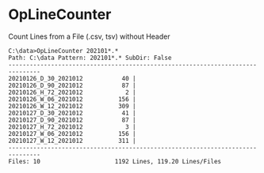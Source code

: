 # OpLineCounter

Count Lines from a File (.csv, tsv) without Header

    C:\data>OpLineCounter 202101*.*
    Path: C:\data Pattern: 202101*.* SubDir: False
    -------------------------------------------------------------------------------
    20210126_D_30_2021012           40 |
    20210126_D_90_2021012           87 |
    20210126_H_72_2021012            2 |
    20210126_W_06_2021012          156 |
    20210126_W_12_2021012          309 |
    20210127_D_30_2021012           41 |
    20210127_D_90_2021012           87 |
    20210127_H_72_2021012            3 |
    20210127_W_06_2021012          156 |
    20210127_W_12_2021012          311 |
    -------------------------------------------------------------------------------
    Files: 10                     1192 Lines, 119.20 Lines/Files
